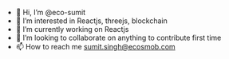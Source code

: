 - 👋 Hi, I’m @eco-sumit
- 👀 I’m interested in Reactjs, threejs, blockchain
- 🌱 I’m currently working on Reactjs
- 💞️ I’m looking to collaborate on anything to contribute first time
- 📫 How to reach me sumit.singh@ecosmob.com

<!---
eco-sumit/eco-sumit is a ✨ special ✨ repository because its `README.md` (this file) appears on your GitHub profile.
You can click the Preview link to take a look at your changes.
--->
